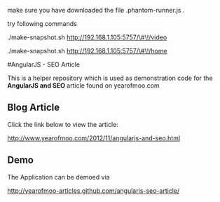 

make sure you have downloaded the file .phantom-runner.js . 

try following commands

./make-snapshot.sh http://192.168.1.105:5757/\#\!/video

./make-snapshot.sh http://192.168.1.105:5757/\#\!/home







#AngularJS - SEO Article

This is a helper repository which is used as demonstration code for the **AngularJS and SEO** article found on yearofmoo.com

## Blog Article
Click the link below to view the article:

http://www.yearofmoo.com/2012/11/angularjs-and-seo.html


## Demo
The Application can be demoed via

http://yearofmoo-articles.github.com/angularjs-seo-article/
